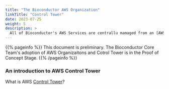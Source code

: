 ```yaml
---
title: "The Bioconductor AWS Organization"
linkTitle: "Control Tower"
date: 2023-07-25
weight: 5
description: >
  All of Bioconductor's AWS Services are centrallu mamaged from an [AWS Organiziation](https://aws.amazon.com/organizations/). 
---
```


{{% pageinfo %}}
This document is preliminary.
The Bioconductor Core Team's adoption of AWS Organizaitons and Cotrol Tower is in the Proof of Concept Stage.
{{% /pageinfo %}}

### An introduction to AWS Control Tower

What is AWS [Control Tower](https://docs.aws.amazon.com/controltower/latest/userguide/what-is-control-tower.html)?
